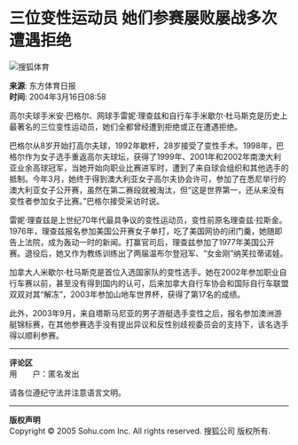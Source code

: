 # 三位变性运动员 她们参赛屡败屡战多次遭遇拒绝

![搜狐体育](https://images.sohu.com/uiue/sohu_logo/2005/sport_logo2.gif)

**来源**: 东方体育日报  
**时间**: 2004年3月16日08:58

高尔夫球手米安·巴格尔、网球手雷妮·理查兹和自行车手米歇尔·杜马斯克是历史上最著名的三位变性运动员，她们全都曾经遭到拒绝或正在遭遇拒绝。

巴格尔从8岁开始打高尔夫球，1992年歇杆，28岁接受了变性手术。1998年，巴格尔作为女子选手重返高尔夫球坛，获得了1999年、2001年和2002年南澳大利亚业余高球冠军，当她开始向职业比赛进军时，遭到了来自球会组织和其他选手的抵制。今年3月，她终于得到澳大利亚女子高尔夫协会许可，参加了在悉尼举行的澳大利亚女子公开赛，虽然在第二赛段就被淘汰，但“这是世界第一，还从来没有变性者参加女子比赛。”巴格尔接受采访时说。

雷妮·理查兹是上世纪70年代最具争议的变性运动员，变性前原名理查兹·拉斯金。1976年，理查兹报名参加美国公开赛女子单打，吃了美国网协的闭门羹，她随即告上法院，成为轰动一时的新闻。打赢官司后，理查兹参加了1977年美国公开赛。退役后，她又作为教练训练出了两届温布尔登冠军、“女金刚”纳芙拉蒂诺娃。

加拿大人米歇尔·杜马斯克是首位入选国家队的变性选手。她在2002年参加职业自行车赛以前，甚至没有得到国内的认可，后来加拿大自行车协会和国际自行车联盟双双对其“解冻”，2003年参加山地车世界杯，获得了第17名的成绩。

此外，2003年9月，来自塔斯马尼亚的男子游艇选手变性之后，报名参加澳洲游艇锦标赛，在其他参赛选手没有提出异议和反性别歧视委员会的支持下，该名选手得以顺利参赛。 

---

**评论区**  
用　　户：匿名发出

请各位遵纪守法并注意语言文明。

---

**版权声明**  
Copyright © 2005 Sohu.com Inc. All rights reserved. 搜狐公司 版权所有.